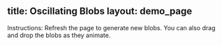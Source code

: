 title:  Oscillating Blobs
layout: demo_page
---

Instructions: Refresh the page to generate new blobs.  You can also drag and drop the blobs as they animate.

<!-- {% iframe /downloads/code/sandbox/Quantum_Squiggle.html %} -->

<!-- {% include_code Konva Quantum Squiggle Demo sandbox/Quantum_Squiggle.html %} -->